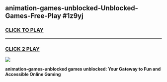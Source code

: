 
## animation-games-unblocked-Unblocked-Games-Free-Play #1z9yj
<h3>
<a href="https://us.freeplayer.one?title=animation-games-unblocked&ref=9M">CLICK TO PLAY</a></h3>
<hr>

<h3>
<a href="https://us.freeplayer.one?title=animation-games-unblocked&ref=9M">CLICK 2 PLAY</a>
  
</h3>

<a href="https://us.freeplayer.one?title=animation-games-unblocked&ref=9M"><img src="https://clearcache.store/games.png"></a>


**animation-games-unblocked games unblocked: Your Gateway to Fun and Accessible Online Gaming**
